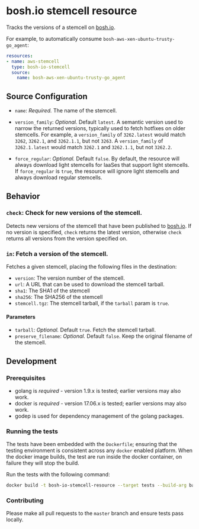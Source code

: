 # bosh.io stemcell resource

Tracks the versions of a stemcell on [bosh.io](https://bosh.io).

For example, to automatically consume `bosh-aws-xen-ubuntu-trusty-go_agent`:

```yaml
resources:
- name: aws-stemcell
  type: bosh-io-stemcell
  source:
    name: bosh-aws-xen-ubuntu-trusty-go_agent
```

## Source Configuration

* `name`: *Required.* The name of the stemcell.

* `version_family`: *Optional.* Default `latest`. A semantic version used to
narrow the returned versions, typically used to fetch hotfixes on older
stemcells. For example, a `version_family` of `3262.latest` would match `3262`,
`3262.1`, and `3262.1.1`, but not `3263`. A `version_family` of `3262.1.latest`
would match `3262.1` and `3262.1.1`, but not `3262.2`.

* `force_regular`: *Optional.* Default `false`. By default, the resource will always download light stemcells for IaaSes that support light stemcells.
  If `force_regular` is `true`, the resource will ignore light stemcells and always download regular stemcells.

## Behavior

### `check`: Check for new versions of the stemcell.

Detects new versions of the stemcell that have been published to [bosh.io](https://bosh.io). If no version is specified, `check` returns the latest version, otherwise `check` returns all versions from the version specified on.


### `in`: Fetch a version of the stemcell.

Fetches a given stemcell, placing the following files in the destination:

* `version`: The version number of the stemcell.
* `url`: A URL that can be used to download the stemcell tarball.
* `sha1`: The SHA1 of the stemcell
* `sha256`: The SHA256 of the stemcell
* `stemcell.tgz`: The stemcell tarball, if the `tarball` param is `true`.

#### Parameters

* `tarball`: *Optional.* Default `true`. Fetch the stemcell tarball.
* `preserve_filename`: *Optional.* Default `false`. Keep the original filename of the stemcell.

## Development

### Prerequisites

* golang is *required* - version 1.9.x is tested; earlier versions may also
  work.
* docker is *required* - version 17.06.x is tested; earlier versions may also
  work.
* godep is used for dependency management of the golang packages.

### Running the tests

The tests have been embedded with the `Dockerfile`; ensuring that the testing
environment is consistent across any `docker` enabled platform. When the docker
image builds, the test are run inside the docker container, on failure they
will stop the build.

Run the tests with the following command:

```sh
docker build -t bosh-io-stemcell-resource --target tests --build-arg base_image=concourse/resource-types-base-image-static:latest .
```

### Contributing

Please make all pull requests to the `master` branch and ensure tests pass
locally.
